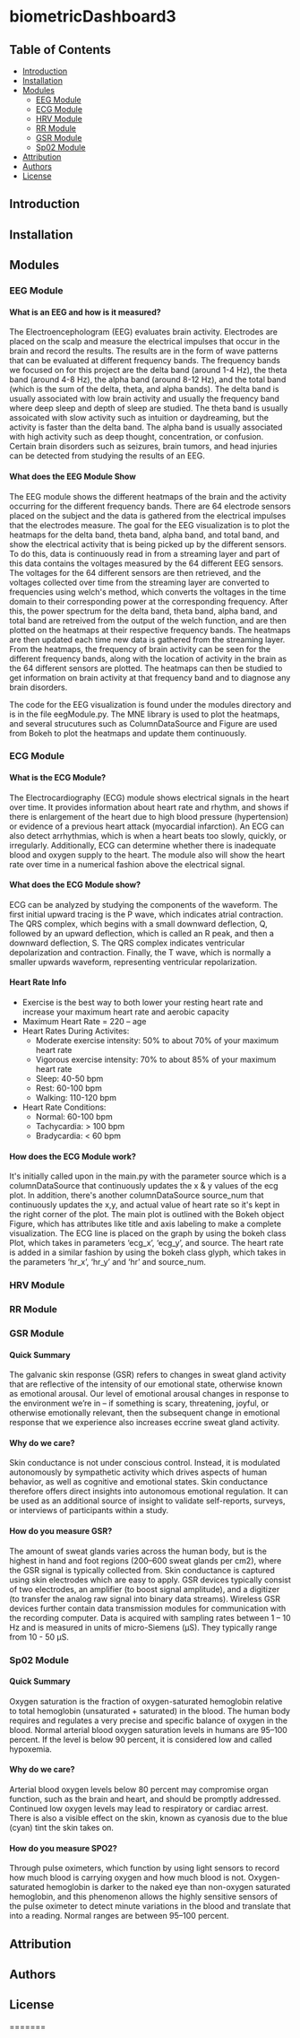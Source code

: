 # biometricDashboard3

## Table of Contents
- [Introduction](#introduction)
- [Installation](#installation)
- [Modules](#modules)
    * [EEG Module](#eeg-module)
    * [ECG Module](#ecg-module)
    * [HRV Module](#hrv-module)
    * [RR Module](#rr-module)
    * [GSR Module](#gsr-module)
    * [Sp02 Module](#sp02-module)
- [Attribution](#attribution)
- [Authors](#authors)
- [License](#license)

    
## Introduction


## Installation

## Modules

### EEG Module

#### What is an EEG and how is it measured?
The Electroencephologram (EEG) evaluates brain activity. Electrodes are placed on the scalp and measure the electrical impulses that occur in the brain and record the results. The results are in the form of wave patterns that can be evaluated at different frequency bands. The frequency bands we focused on for this project are the delta band (around 1-4 Hz), the theta band (around 4-8 Hz), the alpha band (around 8-12 Hz), and the total band (which is the sum of the delta, theta, and alpha bands). The delta band is usually associated with low brain activity and usually the frequency band where deep sleep and depth of sleep are studied. The theta band is usually assoicated with slow activity such as intuition or daydreaming, but the activity is faster than the delta band. The alpha band is usually associated with high activity such as deep thought, concentration, or confusion. Certain brain disorders such as seizures, brain tumors, and head injuries can be detected from studying the results of an EEG.

#### What does the EEG Module Show
The EEG module shows the different heatmaps of the brain and the activity occurring for the different frequency bands. There are 64 electrode sensors placed on the subject and the data is gathered from the electrical impulses that the electrodes measure. The goal for the EEG visualization is to plot the heatmaps for the delta band, theta band, alpha band, and total band, and show the electrical activity that is being picked up by the different sensors. To do this, data is continuously read in from a streaming layer and part of this data contains the voltages measured by the 64 different EEG sensors. The voltages for the 64 different sensors are then retrieved, and the voltages collected over time from the streaming layer are converted to frequencies using welch's method, which converts the voltages in the time domain to their corresponding power at the corresponding frequency. After this, the power spectrum for the delta band, theta band, alpha band, and total band are retreived from the output of the welch function, and are then plotted on the heatmaps at their respective frequency bands. The heatmaps are then updated each time new data is gathered from the streaming layer. From the heatmaps, the frequency of brain activity can be seen for the different frequency bands, along with the location of activity in the brain as the 64 different sensors are plotted. The heatmaps can then be studied to get information on brain activity at that frequency band and to diagnose any brain disorders.

The code for the EEG visualization is found under the modules directory and is in the file eegModule.py. The MNE library is used to plot the heatmaps, and several strucutures such as ColumnDataSource and Figure are used from Bokeh to plot the heatmaps and update them continuously.

### ECG Module

#### What is the ECG Module?
The Electrocardiography (ECG) module shows electrical signals in the heart over time. It provides information about heart rate and rhythm, and shows if there is enlargement of the heart due to high blood pressure (hypertension) or evidence of a previous heart attack (myocardial infarction). An ECG can also detect arrhythmias, which is when a heart beats too slowly, quickly, or irregularly. Additionally, ECG can determine whether there is inadequate blood and oxygen supply to the heart. The module also will show the heart rate over time in a numerical fashion above the electrical signal. 

#### What does the ECG Module show?
ECG can be analyzed by studying the components of the waveform. The first initial upward tracing is the P wave, which indicates atrial contraction. The QRS complex, which begins with a small downward deflection, Q, followed by an upward deflection, which is called an R peak, and then a downward deflection, S. The QRS complex indicates ventricular depolarization and contraction. Finally, the T wave, which is normally a smaller upwards waveform, representing ventricular repolarization.

#### Heart Rate Info
- Exercise is the best way to both lower your resting heart rate and increase your maximum heart rate and aerobic capacity
- Maximum Heart Rate = 220 – age
- Heart Rates During Activites: 
  * Moderate exercise intensity: 50% to about 70% of your maximum heart rate
  * Vigorous exercise intensity: 70% to about 85% of your maximum heart rate
  * Sleep: 40-50 bpm
  * Rest: 60-100 bpm
  * Walking: 110-120 bpm
- Heart Rate Conditions: 
  * Normal: 60-100 bpm
  * Tachycardia: > 100 bpm
  * Bradycardia: < 60 bpm
  
#### How does the ECG Module work?
It's initially called upon in the main.py with the parameter source which is a columnDataSource that continuously updates the x & y values of the ecg plot. In addition, there's another columnDataSource source_num that continuously updates the x,y, and actual value of heart rate so it's kept in the right corner of the plot.  The main plot is outlined with the Bokeh object Figure, which has attributes like title and axis labeling to make a complete visualization. The ECG line is placed on the graph by using the bokeh class Plot, which takes in parameters ‘ecg_x’, ‘ecg_y’, and source. The heart rate is added in a similar fashion by using the bokeh class glyph, which takes in the parameters ‘hr_x’, ‘hr_y’ and ‘hr’ and source_num. 




### HRV Module

### RR Module

### GSR Module

#### Quick Summary

The galvanic skin response (GSR) refers to changes in sweat gland activity that are reflective of the intensity of our emotional state, otherwise known as emotional arousal. Our level of emotional arousal changes in response to the environment we’re in – if something is scary, threatening, joyful, or otherwise emotionally relevant, then the subsequent change in emotional response that we experience also increases eccrine sweat gland activity.

#### Why do we care?

Skin conductance is not under conscious control. Instead, it is modulated autonomously by sympathetic activity which drives aspects of human behavior, as well as cognitive and emotional states. Skin conductance therefore offers direct insights into autonomous emotional regulation. It can be used as an additional source of insight to validate self-reports, surveys, or interviews of participants within a study.

#### How do you measure GSR?

The amount of sweat glands varies across the human body, but is the highest in hand and foot regions (200–600 sweat glands per cm2), where the GSR signal is typically collected from. Skin conductance is captured using skin electrodes which are easy to apply. GSR devices typically consist of two electrodes, an amplifier (to boost signal amplitude), and a digitizer (to transfer the analog raw signal into binary data streams). Wireless GSR devices further contain data transmission modules for communication with the recording computer. Data is acquired with sampling rates between 1 – 10 Hz and is measured in units of micro-Siemens (μS). They typically range from 10 - 50 μS. 

### Sp02 Module

#### Quick Summary

Oxygen saturation is the fraction of oxygen-saturated hemoglobin relative to total hemoglobin (unsaturated + saturated) in the blood. The human body requires and regulates a very precise and specific balance of oxygen in the blood. Normal arterial blood oxygen saturation levels in humans are 95–100 percent. If the level is below 90 percent, it is considered low and called hypoxemia.

#### Why do we care?

Arterial blood oxygen levels below 80 percent may compromise organ function, such as the brain and heart, and should be promptly addressed. Continued low oxygen levels may lead to respiratory or cardiac arrest. There is also a visible effect on the skin, known as cyanosis due to the blue (cyan) tint the skin takes on.

#### How do you measure SPO2?

Through pulse oximeters, which function by using light sensors to record how much blood is carrying oxygen and how much blood is not. Oxygen-saturated hemoglobin is darker to the naked eye than non-oxygen saturated hemoglobin, and this phenomenon allows the highly sensitive sensors of the pulse oximeter to detect minute variations in the blood and translate that into a reading. Normal ranges are between 95–100 percent.

## Attribution


## Authors


## License
=======




